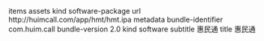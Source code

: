 <?xml version="1.0" encoding="UTF-8"?>
<!DOCTYPE plist PUBLIC "-//Apple//DTD PLIST 1.0//EN" "http://www.apple.com/DTDs/PropertyList-1.0.dtd">
<plist version="1.0">
<dict>
	<key>items</key>
	<array>
		<dict>
			<key>assets</key>
			<array>
				<dict>
					<key>kind</key>
					<string>software-package</string>
					<key>url</key>
					<string>http://huimcall.com/app/hmt/hmt.ipa</string>
				</dict>
			</array>
			<key>metadata</key>
			<dict>
				<key>bundle-identifier</key>
				<string>com.huim.call</string>
				<key>bundle-version</key>
				<string>2.0</string>
				<key>kind</key>
				<string>software</string>
				<key>subtitle</key>
				<string>惠民通</string>
				<key>title</key>
				<string>惠民通</string>
			</dict>
		</dict>
	</array>
</dict>
</plist>
